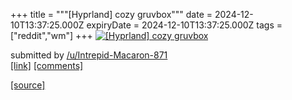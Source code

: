 +++
title = """[Hyprland] cozy gruvbox"""
date = 2024-12-10T13:37:25.000Z
expiryDate = 2024-12-10T13:37:25.000Z
tags = ["reddit","wm"]
+++
[![[Hyprland] cozy gruvbox](https://a.thumbs.redditmedia.com/f6QUkjUYvVYCWo1QbTzR-hd4S0y6sa9iwET14slVYK4.jpg "[Hyprland] cozy gruvbox")](https://www.reddit.com/r/unixporn/comments/1hb1wsu/hyprland_cozy_gruvbox/)

submitted by [/u/Intrepid-Macaron-871](https://www.reddit.com/user/Intrepid-Macaron-871)  
[\[link\]](https://www.reddit.com/gallery/1hb1wsu) [\[comments\]](https://www.reddit.com/r/unixporn/comments/1hb1wsu/hyprland_cozy_gruvbox/)

[[source]](https://www.reddit.com/r/unixporn/comments/1hb1wsu/hyprland_cozy_gruvbox/)
